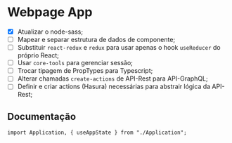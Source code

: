 # Webpage App

- [X] Atualizar o node-sass;
- [ ] Mapear e separar estrutura de dados de componente;
- [ ] Substituir `react-redux` e `redux` para usar apenas o hook `useReducer` do próprio React;
- [ ] Usar `core-tools` para gerenciar sessão;
- [ ] Trocar tipagem de PropTypes para Typescript;
- [ ] Alterar chamadas `create-actions` de API-Rest para API-GraphQL;
- [ ] Definir e criar actions (Hasura) necessárias para abstrair lógica da API-Rest;

## Documentação

```
import Application, { useAppState } from "./Application";
```